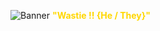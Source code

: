 ![Banner](https://cdna.artstation.com/p/assets/covers/images/037/375/204/large/dyzi-nlizi-dyzi-nlizi-oceanhd-mp4-20210505-203410718.jpg?1620218106)
<span style="color:gold; font-weight:bold;">"Wastie !! {He / They}"</span>

